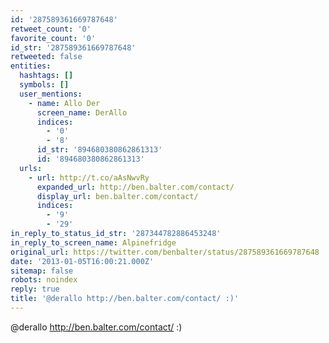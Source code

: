 ```yaml
---
id: '287589361669787648'
retweet_count: '0'
favorite_count: '0'
id_str: '287589361669787648'
retweeted: false
entities:
  hashtags: []
  symbols: []
  user_mentions:
    - name: Allo Der
      screen_name: DerAllo
      indices:
        - '0'
        - '8'
      id_str: '894680380862861313'
      id: '894680380862861313'
  urls:
    - url: http://t.co/aAsNwvRy
      expanded_url: http://ben.balter.com/contact/
      display_url: ben.balter.com/contact/
      indices:
        - '9'
        - '29'
in_reply_to_status_id_str: '287344782886453248'
in_reply_to_screen_name: Alpinefridge
original_url: https://twitter.com/benbalter/status/287589361669787648
date: '2013-01-05T16:00:21.000Z'
sitemap: false
robots: noindex
reply: true
title: '@derallo http://ben.balter.com/contact/ :)'
---
```


@derallo http://ben.balter.com/contact/ :)